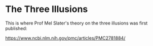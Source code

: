 # The Three Illusions

This is where Prof Mel Slater's theory on the three illusions was first published:

https://www.ncbi.nlm.nih.gov/pmc/articles/PMC2781884/